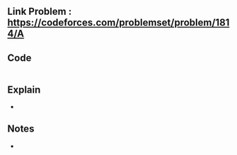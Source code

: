 ## **Link Problem** : https://codeforces.com/problemset/problem/1814/A

## **Code**

```python

```

## **Explain**
- 

## **Notes**
- 